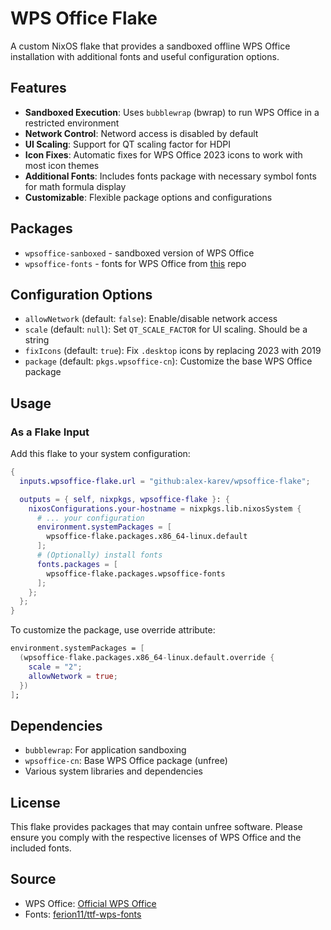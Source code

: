 # WPS Office Flake

A custom NixOS flake that provides a sandboxed offline WPS Office installation with additional fonts and useful configuration options.

## Features

- **Sandboxed Execution**: Uses `bubblewrap` (bwrap) to run WPS Office in a restricted environment
- **Network Control**: Netword access is disabled by default
- **UI Scaling**: Support for QT scaling factor for HDPI
- **Icon Fixes**: Automatic fixes for WPS Office 2023 icons to work with most icon themes
- **Additional Fonts**: Includes fonts package with necessary symbol fonts for math formula display
- **Customizable**: Flexible package options and configurations

## Packages

- `wpsoffice-sanboxed` - sandboxed version of WPS Office
- `wpsoffice-fonts` - fonts for WPS Office from [this](https://github.com/ferion11/ttf-wps-fonts) repo

## Configuration Options

- `allowNetwork` (default: `false`): Enable/disable network access
- `scale` (default: `null`): Set `QT_SCALE_FACTOR` for UI scaling. Should be a string
- `fixIcons` (default: `true`): Fix `.desktop` icons by replacing 2023 with 2019
- `package` (default: `pkgs.wpsoffice-cn`): Customize the base WPS Office package

## Usage

### As a Flake Input

Add this flake to your system configuration:

```nix
{
  inputs.wpsoffice-flake.url = "github:alex-karev/wpsoffice-flake";

  outputs = { self, nixpkgs, wpsoffice-flake }: {
    nixosConfigurations.your-hostname = nixpkgs.lib.nixosSystem {
      # ... your configuration
      environment.systemPackages = [
        wpsoffice-flake.packages.x86_64-linux.default
      ];
      # (Optionally) install fonts
      fonts.packages = [
        wpsoffice-flake.packages.wpsoffice-fonts
      ];
    };
  };
}
```

To customize the package, use override attribute:

```nix
environment.systemPackages = [
  (wpsoffice-flake.packages.x86_64-linux.default.override {
    scale = "2";
    allowNetwork = true;
  })
];
```

## Dependencies

- `bubblewrap`: For application sandboxing
- `wpsoffice-cn`: Base WPS Office package (unfree)
- Various system libraries and dependencies

## License

This flake provides packages that may contain unfree software. Please ensure you comply with the respective licenses of WPS Office and the included fonts.

## Source

- WPS Office: [Official WPS Office](https://www.wps.com/)
- Fonts: [ferion11/ttf-wps-fonts](https://github.com/ferion11/ttf-wps-fonts)
